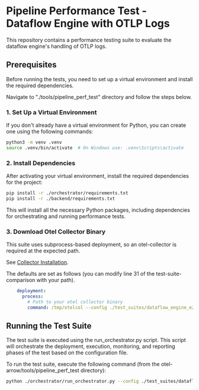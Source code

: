 # Pipeline Performance Test - Dataflow Engine with OTLP Logs

This repository contains a performance testing suite to evaluate the dataflow
engine's handling of OTLP logs.

## Prerequisites

Before running the tests, you need to set up a virtual environment and install
the required dependencies.

Navigate to "./tools/pipeline_perf_test" directory and follow the steps below.

### 1. Set Up a Virtual Environment

If you don't already have a virtual environment for Python, you can create one
using the following commands:

```bash
python3 -m venv .venv
source .venv/bin/activate  # On Windows use: .venv\Scripts\activate
```

### 2. Install Dependencies

After activating your virtual environment, install the required dependencies for
the project:

```bash
pip install -r ./orchestrator/requirements.txt
pip install -r ./backend/requirements.txt
```

This will install all the necessary Python packages, including dependencies for
orchestrating and running performance tests.

### 3. Download Otel Collector Binary

This suite uses subprocess-based deployment, so an otel-collector is required at
the expected path.

See [Collector Installation](https://opentelemetry.io/docs/collector/installation/).

The defaults are set as follows (you can modify line 31 of the test-suite-comparison
with your path).

```yaml
    deployment:
      process:
        # Path to your otel collector binary
        command: /tmp/otelcol --config ./test_suites/dataflow_engine_e2e_logs/collector-config-without-batch-processor.yaml
```

## Running the Test Suite

The test suite is executed using the run_orchestrator.py script. This script
will orchestrate the deployment, execution, monitoring, and reporting phases
of the test based on the configuration file.

To run the test suite, execute the following command
(from the otel-arrow/tools/pipeline_perf_test directory):

```bash
python ./orchestrator/run_orchestrator.py --config ./test_suites/dataflow_engine_e2e_logs/test-suite-comparison.yaml --debug
```
